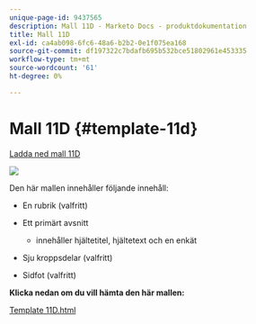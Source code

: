 ```yaml
---
unique-page-id: 9437565
description: Mall 11D - Marketo Docs - produktdokumentation
title: Mall 11D
exl-id: ca4ab098-6fc6-48a6-b2b2-0e1f075ea168
source-git-commit: df197322c7bdafb695b532bce51802961e453335
workflow-type: tm+mt
source-wordcount: '61'
ht-degree: 0%

---
```


# Mall 11D {#template-11d}

[Ladda ned mall 11D](https://experienceleague.adobe.com/landing/marketo/lp-templates/template-11d.html)

![](assets/template-11d.png)

Den här mallen innehåller följande innehåll:

* En rubrik (valfritt)
* Ett primärt avsnitt

   * innehåller hjältetitel, hjältetext och en enkät

* Sju kroppsdelar (valfritt)
* Sidfot (valfritt)

**Klicka nedan om du vill hämta den här mallen:**

[Template 11D.html](https://experienceleague.adobe.com/landing/marketo/lp-templates/template-11d.html)
